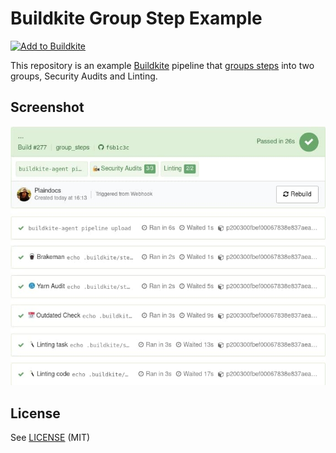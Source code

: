 # Buildkite Group Step Example

[![Add to Buildkite](https://buildkite.com/button.svg)](https://buildkite.com/new)

This repository is an example [Buildkite](https://buildkite.com/) pipeline that [groups steps](https://buildkite.com/docs/pipelines/group-step) into two groups, Security Audits and Linting.

## Screenshot

<img src="screenshot.jpg" alt="Screenshot of as group step" />

## License

See [LICENSE](LICENSE) (MIT)
